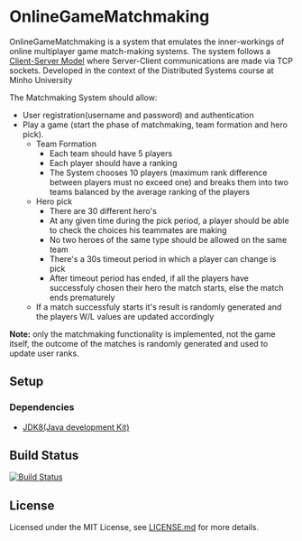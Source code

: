 # OnlineGameMatchmaking

OnlineGameMatchmaking is a system that emulates the inner-workings of online multiplayer game match-making systems. The system follows a [Client-Server Model](https://en.wikipedia.org/wiki/Client%E2%80%93server_model) where Server-Client communications are made via TCP sockets.
Developed in the context of the Distributed Systems course at Minho University

The Matchmaking System should allow:

* User registration(username and password) and authentication 
* Play a game (start the phase of matchmaking, team formation and hero pick).
    * Team Formation
        * Each team should have 5 players
        * Each player should have a ranking 
        * The System chooses 10 players (maximum rank difference between players must no exceed one) and breaks them into two teams balanced by the average ranking of the players
    * Hero pick
        * There are 30 different hero's
        * At any given time during the pick period, a player should be able to check the choices his teammates are making
        * No two heroes of the same type should be allowed on the same team
        * There's a 30s timeout period in which a player can change is pick
        * After timeout period has ended, if all the players have successfuly chosen their hero the match starts, else the match ends prematurely
    * If a match successfuly starts it's result is randomly generated and the players W/L values are updated accordingly
          

**Note:** only the matchmaking functionality is implemented, not the game itself, the outcome of the matches is randomly generated and used to update user ranks.

## Setup
### Dependencies
- [JDK8(Java development Kit)](https://www.oracle.com/technetwork/java/javase/downloads/index.html)

## Build Status
[![Build Status](https://travis-ci.org/jcm300/OnlineGameMatchmaking.svg?branch=master)](https://travis-ci.org/jcm300/OnlineGameMatchmaking)

## License
Licensed under the MIT License, see [LICENSE.md](LICENSE) for more details.
